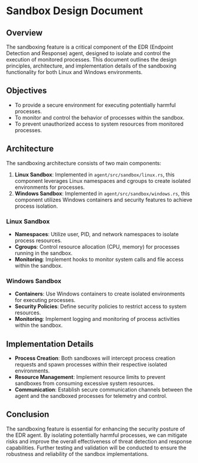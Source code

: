# Sandbox Design Document

## Overview
The sandboxing feature is a critical component of the EDR (Endpoint Detection and Response) agent, designed to isolate and control the execution of monitored processes. This document outlines the design principles, architecture, and implementation details of the sandboxing functionality for both Linux and Windows environments.

## Objectives
- To provide a secure environment for executing potentially harmful processes.
- To monitor and control the behavior of processes within the sandbox.
- To prevent unauthorized access to system resources from monitored processes.

## Architecture
The sandboxing architecture consists of two main components:
1. **Linux Sandbox**: Implemented in `agent/src/sandbox/linux.rs`, this component leverages Linux namespaces and cgroups to create isolated environments for processes.
2. **Windows Sandbox**: Implemented in `agent/src/sandbox/windows.rs`, this component utilizes Windows containers and security features to achieve process isolation.

### Linux Sandbox
- **Namespaces**: Utilize user, PID, and network namespaces to isolate process resources.
- **Cgroups**: Control resource allocation (CPU, memory) for processes running in the sandbox.
- **Monitoring**: Implement hooks to monitor system calls and file access within the sandbox.

### Windows Sandbox
- **Containers**: Use Windows containers to create isolated environments for executing processes.
- **Security Policies**: Define security policies to restrict access to system resources.
- **Monitoring**: Implement logging and monitoring of process activities within the sandbox.

## Implementation Details
- **Process Creation**: Both sandboxes will intercept process creation requests and spawn processes within their respective isolated environments.
- **Resource Management**: Implement resource limits to prevent sandboxes from consuming excessive system resources.
- **Communication**: Establish secure communication channels between the agent and the sandboxed processes for telemetry and control.

## Conclusion
The sandboxing feature is essential for enhancing the security posture of the EDR agent. By isolating potentially harmful processes, we can mitigate risks and improve the overall effectiveness of threat detection and response capabilities. Further testing and validation will be conducted to ensure the robustness and reliability of the sandbox implementations.